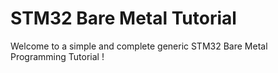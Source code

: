 # STM32 Bare Metal Tutorial

Welcome to a simple and complete generic STM32 Bare Metal Programming Tutorial !